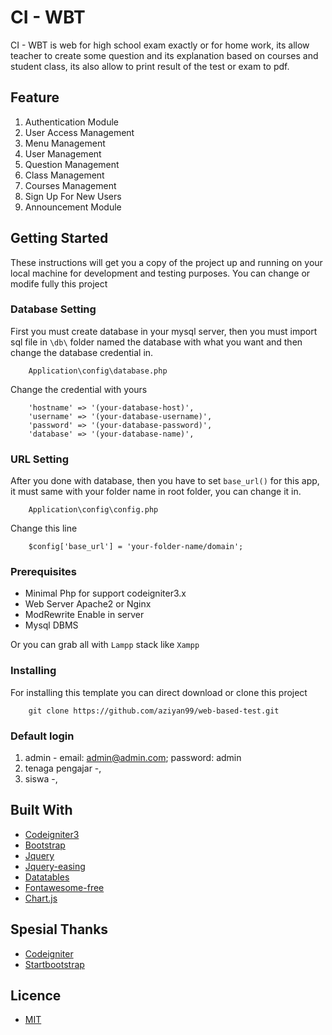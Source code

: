 # CI - WBT

CI - WBT is web for high school exam exactly or for home work, its allow teacher to create some question and its explanation based on courses and student class, its also allow to print result of the test or exam to pdf.

## Feature

1. Authentication Module
2. User Access Management
3. Menu Management
4. User Management
5. Question Management
6. Class Management
7. Courses Management
8. Sign Up For New Users
9. Announcement Module

## Getting Started

These instructions will get you a copy of the project up and running on your local machine for development and testing purposes. You can change or modife fully this project

### Database Setting

First you must create database in your mysql server, then you must import sql file in `\db\` folder named the database with what you want and then change the database credential in.

```
	Application\config\database.php
```

Change the credential with yours

```
	'hostname' => '(your-database-host)',
	'username' => '(your-database-username)',
	'password' => '(your-database-password)',
	'database' => '(your-database-name)',
```

### URL Setting

After you done with database, then you have to set `base_url()` for this app, it must same with your folder name in root folder, you can change it in.

```
	Application\config\config.php
```

Change this line

```
	$config['base_url'] = 'your-folder-name/domain';
```

### Prerequisites

- Minimal Php for support codeigniter3.x
- Web Server Apache2 or Nginx
- ModRewrite Enable in server
- Mysql DBMS

Or you can grab all with `Lampp` stack like `Xampp`

### Installing

For installing this template you can direct download or clone this project

```
	git clone https://github.com/aziyan99/web-based-test.git
```

### Default login

1. admin - email: admin@admin.com; password: admin
2. tenaga pengajar -,
3. siswa -,

## Built With

- [Codeigniter3](https://www.codeigniter.com/)
- [Bootstrap](https://getbootstrap.com/)
- [Jquery](https://jquery.com/)
- [Jquery-easing](http://gsgd.co.uk/sandbox/jquery/easing/)
- [Datatables](https://datatables.net/)
- [Fontawesome-free](https://fontawesome.com/)
- [Chart.js](https://www.chartjs.org/)

## Spesial Thanks

- [Codeigniter](https://www.codeigniter.com)
- [Startbootstrap](https://startbootstrap.com/)

## Licence

- [MIT](https://github.com/aziyan99/web-based-test/blob/master/license.txt)
